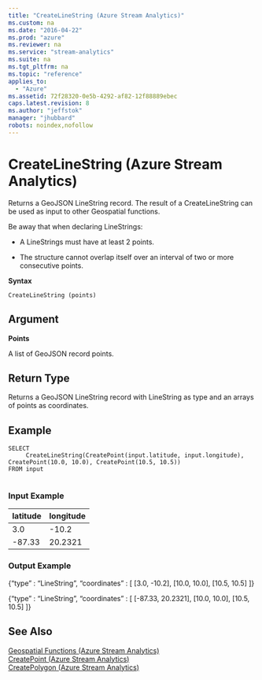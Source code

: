 ```yaml
---
title: "CreateLineString (Azure Stream Analytics)"
ms.custom: na
ms.date: "2016-04-22"
ms.prod: "azure"
ms.reviewer: na
ms.service: "stream-analytics"
ms.suite: na
ms.tgt_pltfrm: na
ms.topic: "reference"
applies_to: 
  - "Azure"
ms.assetid: 72f28320-0e5b-4292-af82-12f88889ebec
caps.latest.revision: 8
ms.author: "jeffstok"
manager: "jhubbard"
robots: noindex,nofollow
---
```

# CreateLineString (Azure Stream Analytics)
  Returns a GeoJSON LineString record. The result of a CreateLineString can be used as input to other Geospatial functions.  
  
 Be away that when declaring LineStrings:  
  
-   A LineStrings must have at least 2 points.  
  
-   The structure cannot overlap itself over an interval of two or more consecutive points.  
  
 **Syntax**  
  
```  
CreateLineString (points)  
```  
  
## Argument  
 **Points**  
  
 A list of GeoJSON record points.  
  
## Return Type  
 Returns a GeoJSON LineString record with LineString as type and an arrays of points as coordinates.  
  
## Example  
  
```  
SELECT  
     CreateLineString(CreatePoint(input.latitude, input.longitude), CreatePoint(10.0, 10.0), CreatePoint(10.5, 10.5))  
FROM input  
  
```  
  
### Input Example  
  
|latitude|longitude|  
|--------------|---------------|  
|3.0|-10.2|  
|-87.33|20.2321|  
  
### Output Example  
 {“type” : “LineString”, “coordinates” : [ [3.0, -10.2], [10.0, 10.0], [10.5, 10.5] ]}  
  
 {“type” : “LineString”, “coordinates” : [ [-87.33, 20.2321], [10.0, 10.0], [10.5, 10.5] ]}  
  
## See Also  
 [Geospatial Functions &#40;Azure Stream Analytics&#41;](../streamAnalyticsQueryLanguage/geospatial-functions--azure-stream-analytics-.md)   
 [CreatePoint &#40;Azure Stream Analytics&#41;](../streamAnalyticsQueryLanguage/createpoint--azure-stream-analytics-.md)   
 [CreatePolygon &#40;Azure Stream Analytics&#41;](../streamAnalyticsQueryLanguage/createpolygon--azure-stream-analytics-.md)  
  
  